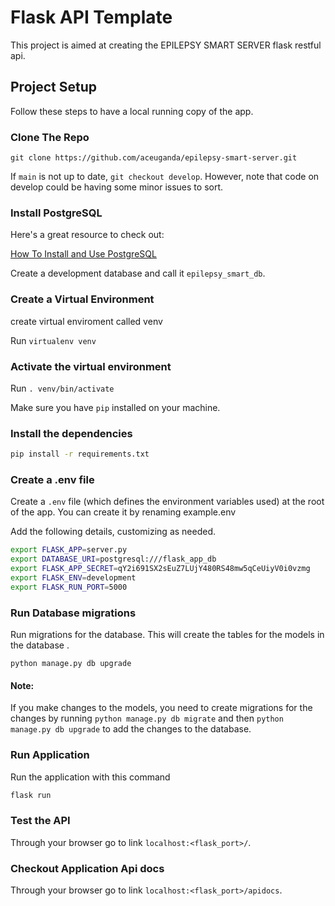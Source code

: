 # Flask API Template

This project is aimed at creating the EPILEPSY SMART SERVER flask restful api.



## Project Setup

Follow these steps to have a local running copy of the app.

### Clone The Repo

`git clone https://github.com/aceuganda/epilepsy-smart-server.git`

If `main` is not up to date, `git checkout develop`. However, note that code on develop could be having some minor issues to sort.

### Install PostgreSQL

Here's a great resource to check out:

[How To Install and Use PostgreSQL](https://www.digitalocean.com/community/tutorials/how-to-install-and-use-postgresql-on-ubuntu-18-04)

Create a development database and call it `epilepsy_smart_db`.

### Create a Virtual Environment

create virtual enviroment called venv

Run `virtualenv venv`

### Activate the virtual environment

Run `. venv/bin/activate`

Make sure you have `pip` installed on your machine.

### Install the dependencies

```bash
pip install -r requirements.txt
```

### Create a .env file

Create a `.env` file (which defines the environment variables used) at the root of the app. You can create it by renaming example.env 

Add the following details, customizing as needed.

```bash
export FLASK_APP=server.py
export DATABASE_URI=postgresql:///flask_app_db
export FLASK_APP_SECRET=qY2i691SX2sEuZ7LUjY480RS48mw5qCeUiyV0i0vzmg
export FLASK_ENV=development
export FLASK_RUN_PORT=5000
```

### Run Database migrations

Run migrations for the database. This will create the tables for the models in the database .

`python manage.py db upgrade`

#### Note:
If you make changes to the models, you need to create migrations for the changes by running `python manage.py db migrate` and then `python manage.py db upgrade` to add the changes to the database.

### Run Application

Run the application with this command

```bash
flask run
```

### Test the API

Through your browser go to link `localhost:<flask_port>/`.

### Checkout Application Api docs

Through your browser go to link `localhost:<flask_port>/apidocs`.

